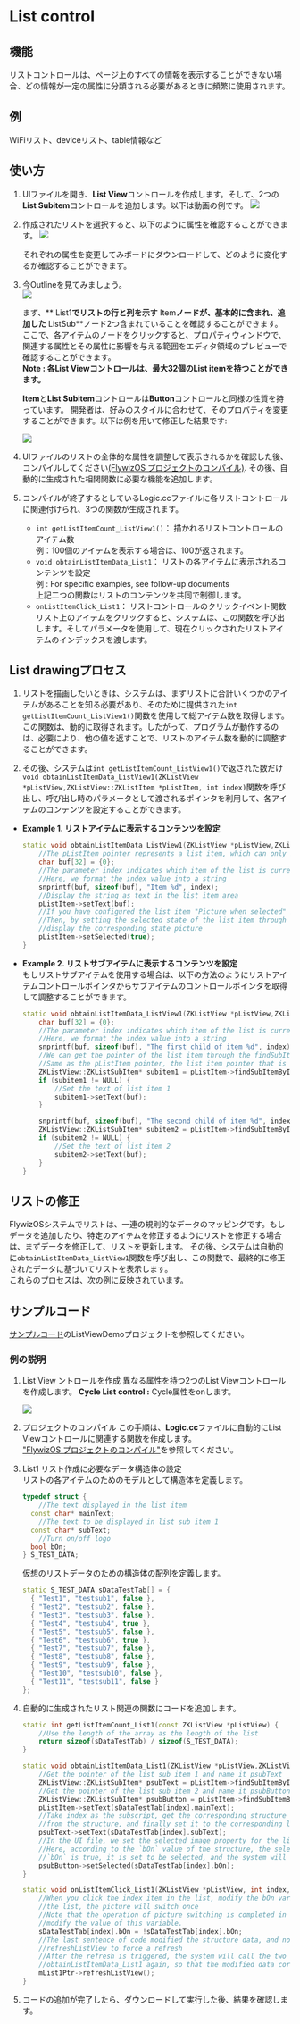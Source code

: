 
# List control
## 機能
 リストコントロールは、ページ上のすべての情報を表示することができない場合、どの情報が一定の属性に分類される必要があるときに頻繁に使用されます。

## 例
WiFiリスト、deviceリスト、table情報など

## 使い方
1. UIファイルを開き、**List View**コントロールを作成します。そして、2つの**List Subitem**コントロールを追加します。以下は動画の例です。
    ![](assets/list/add_list.gif)

2. 作成されたリストを選択すると、以下のように属性を確認することができます。
    ![](assets/list/properties.png)   

    それぞれの属性を変更してみボードにダウンロードして、どのように変化するか確認することができます。  
3. 今Outlineを見てみましょう。  
    ![](assets/list/list_outline.png)

    まず、** List1**でリストの行と列を示す** Item**ノードが、基本的に含まれ、追加した** ListSub**ノード2つ含まれていることを確認することができます。    
    ここで、各アイテムのノードをクリックすると、プロパティウィンドウで、関連する属性とその属性に影響を与える範囲をエディタ領域のプレビューで確認することができます。  
    **Note : 各List Viewコントロールは、最大32個のList itemを持つことができます。**

    **Item**と**List Subitem**コントロールは**Button**コントロールと同様の性質を持っています。
    開発者は、好みのスタイルに合わせて、そのプロパティを変更することができます。以下は例を用いて修正した結果です: 

    ![](assets/list/preview.png)  
4. UIファイルのリストの全体的な属性を調整して表示されるかを確認した後、コンパイルしてください[(FlywizOS プロジェクトのコンパイル)](how_to_compile_flywizOS.md#how_to_compile_flywizOS). その後、自動的に生成された相関関数に必要な機能を追加します。
5. コンパイルが終了するとしているLogic.ccファイルに各リストコントロールに関連付けられ、3つの関数が生成されます。
     *  `int getListItemCount_ListView1()`： 描かれるリストコントロールのアイテム数  
        例：100個のアイテムを表示する場合は、100が返されます。
     *  `void obtainListItemData_List1`： リストの各アイテムに表示されるコンテンツを設定  
        例 : For specific examples, see follow-up documents   
        上記二つの関数はリストのコンテンツを共同で制御します。
     *  `onListItemClick_List1`： リストコントロールのクリックイベント関数  
       リスト上のアイテムをクリックすると、システムは、この関数を呼び出します。そしてパラメータを使用して、現在クリックされたリストアイテムのインデックスを渡します。

## List drawingプロセス
  1. リストを描画したいときは、システムは、まずリストに合計いくつかのアイテムがあることを知る必要があり、そのために提供された`int getListItemCount_ListView1()`関数を使用して総アイテム数を取得します。この関数は、動的に取得されます。したがって、プログラムが動作するのは、必要により、他の値を返すことで、リストのアイテム数を動的に調整することができます。  

  2. その後、システムは`int getListItemCount_ListView1()`で返された数だけ`void obtainListItemData_ListView1(ZKListView *pListView,ZKListView::ZKListItem *pListItem, int index)`関数を呼び出し、呼び出し時のパラメータとして渡されるポインタを利用して、各アイテムのコンテンツを設定することができます。

      
* **Example 1. リストアイテムに表示するコンテンツを設定**
  ~~~C++
  static void obtainListItemData_ListView1(ZKListView *pListView,ZKListView::ZKListItem *pListItem, int index) {
      //The pListItem pointer represents a list item, which can only be used in this function
      char buf[32] = {0};
      //The parameter index indicates which item of the list is currently drawn, starting from 0.
      //Here, we format the index value into a string
      snprintf(buf, sizeof(buf), "Item %d", index);
      //Display the string as text in the list item area
      pListItem->setText(buf);
      //If you have configured the list item "Picture when selected" in the ui file,
      //Then, by setting the selected state of the list item through the following line of code, you can control the list item to
      //display the corresponding state picture
      pListItem->setSelected(true);
  }
  ~~~
* **Example 2. リストサブアイテムに表示するコンテンツを設定**  
もしリストサブアイテムを使用する場合は、以下の方法のようにリストアイテムコントロールポインタからサブアイテムのコントロールポインタを取得して調整することができます。
  ~~~C++
  static void obtainListItemData_ListView1(ZKListView *pListView,ZKListView::ZKListItem *pListItem, int index) {
      char buf[32] = {0};
      //The parameter index indicates which item of the list is currently drawn, starting from 0.
      //Here, we format the index value into a string
      snprintf(buf, sizeof(buf), "The first child of item %d", index);
      //We can get the pointer of the list item through the findSubItemByID() function and the ID of the list item
      //Same as the pListItem pointer, the list item pointer that is found can only be used in this function
      ZKListView::ZKListSubItem* subitem1 = pListItem->findSubItemByID(ID_MAIN_SubItem1);
      if (subitem1 != NULL) {
          //Set the text of list item 1
          subitem1->setText(buf);
      }

      snprintf(buf, sizeof(buf), "The second child of item %d", index);
      ZKListView::ZKListSubItem* subitem2 = pListItem->findSubItemByID(ID_MAIN_SubItem2);
      if (subitem2 != NULL) {
          //Set the text of list item 2
          subitem2->setText(buf);
      }
  }
  ~~~


## リストの修正

 FlywizOSシステムでリストは、一連の規則的なデータのマッピングです。もしデータを追加したり、特定のアイテムを修正するようにリストを修正する場合は、まずデータを修正して、リストを更新します。 その後、システムは自動的に`obtainListItemData_ListView1`関数を呼び出し、この関数で、最終的に修正されたデータに基づいてリストを表示します。  
 これらのプロセスは、次の例に反映されています。

## サンプルコード
[サンプルコード](demo_download.md#demo_download)のListViewDemoプロジェクトを参照してください。

### 例の説明
1. List View ントロールを作成
異なる属性を持つ2つのList Viewコントロールを作成します。
**Cycle List control :** Cycle属性をonします。

    ![](assets/list/listview_new_widget.gif)

2. プロジェクトのコンパイル
この手順は、**Logic.cc**ファイルに自動的にList Viewコントロールに関連する関数を作成します。  
["FlywizOS プロジェクトのコンパイル"](how_to_compile_flywizOS.md#how_to_compile_flythings)を参照してください。

3. List1 リスト作成に必要なデータ構造体の設定  
    リストの各アイテムのためのモデルとして構造体を定義します。
    ```c++
    typedef struct {
        //The text displayed in the list item
      const char* mainText;
        //The text to be displayed in list sub item 1
      const char* subText;
        //Turn on/off logo
      bool bOn;
    } S_TEST_DATA;
    ```
    仮想のリストデータのための構造体の配列を定義します。
    ```c++
    static S_TEST_DATA sDataTestTab[] = {
      { "Test1", "testsub1", false },
      { "Test2", "testsub2", false },
      { "Test3", "testsub3", false },
      { "Test4", "testsub4", true },
      { "Test5", "testsub5", false },
      { "Test6", "testsub6", true },
      { "Test7", "testsub7", false },
      { "Test8", "testsub8", false },
      { "Test9", "testsub9", false },
      { "Test10", "testsub10", false },
      { "Test11", "testsub11", false }
    };
    ```

4. 自動的に生成されたリスト関連の関数にコードを追加します。
    ```c++
    static int getListItemCount_List1(const ZKListView *pListView) {
        //Use the length of the array as the length of the list
        return sizeof(sDataTestTab) / sizeof(S_TEST_DATA);
    }

    static void obtainListItemData_List1(ZKListView *pListView,ZKListView::ZKListItem *pListItem, int index) {
        //Get the pointer of the list sub item 1 and name it psubText
        ZKListView::ZKListSubItem* psubText = pListItem->findSubItemByID(ID_MAIN_ListSub1);
        //Get the pointer of the list sub item 2 and name it psubButton
        ZKListView::ZKListSubItem* psubButton = pListItem->findSubItemByID(ID_MAIN_ListSub2);
        pListItem->setText(sDataTestTab[index].mainText);
        //Take index as the subscript, get the corresponding structure from the array, get the text that needs to be displayed 
        //from the structure, and finally set it to the corresponding list item
        psubText->setText(sDataTestTab[index].subText);
        //In the UI file, we set the selected image property for the list sub item 2
        //Here, according to the `bOn` value of the structure, the selected state of the list item is set, so that if the member
        //`bOn` is true, it is set to be selected, and the system will automatically display the selected picture previously set
        psubButton->setSelected(sDataTestTab[index].bOn);
    }

    static void onListItemClick_List1(ZKListView *pListView, int index, int id) {
        //When you click the index item in the list, modify the bOn variable to reverse bOn. In this way, every time you click on
        //the list, the picture will switch once
        //Note that the operation of picture switching is completed in the obtainListItemData_List1 function, and now we only 
        //modify the value of this variable.
        sDataTestTab[index].bOn = !sDataTestTab[index].bOn;
        //The last sentence of code modified the structure data, and now we want to refresh the list immediately, and call
        //refreshListView to force a refresh
        //After the refresh is triggered, the system will call the two functions getListItemCount_List1 and 
        //obtainListItemData_List1 again, so that the modified data corresponds to the list display.
        mList1Ptr->refreshListView();
    }
    ```
5. コードの追加が完了したら、ダウンロードして実行した後、結果を確認します。

